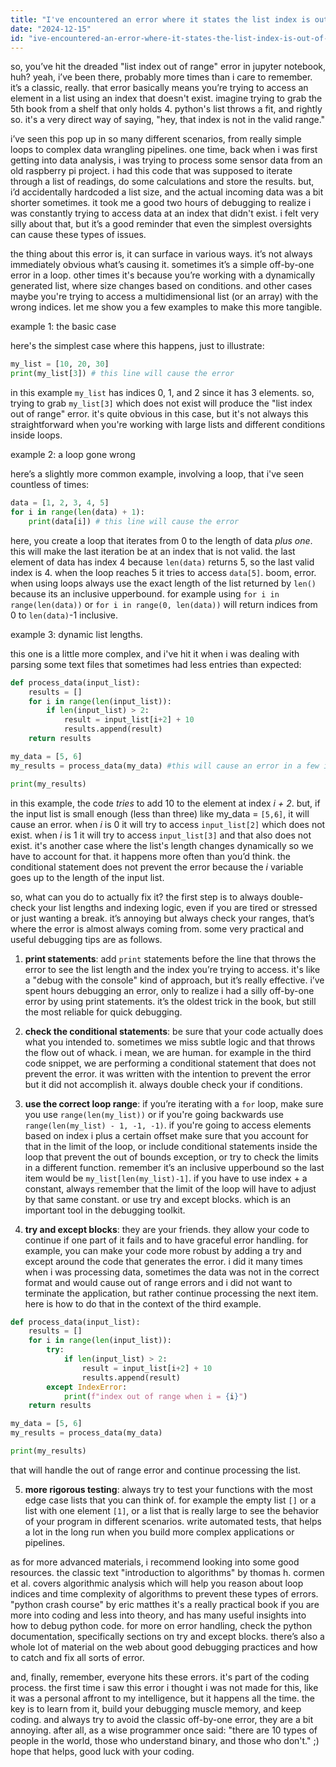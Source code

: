 ```yaml
---
title: "I've encountered an error where it states the list index is out of range on jupyter notebook?"
date: "2024-12-15"
id: "ive-encountered-an-error-where-it-states-the-list-index-is-out-of-range-on-jupyter-notebook"
---
```


so, you’ve hit the dreaded "list index out of range" error in jupyter notebook, huh? yeah, i’ve been there, probably more times than i care to remember. it’s a classic, really. that error basically means you’re trying to access an element in a list using an index that doesn't exist. imagine trying to grab the 5th book from a shelf that only holds 4. python's list throws a fit, and rightly so. it's a very direct way of saying, "hey, that index is not in the valid range."

i’ve seen this pop up in so many different scenarios, from really simple loops to complex data wrangling pipelines. one time, back when i was first getting into data analysis, i was trying to process some sensor data from an old raspberry pi project. i had this code that was supposed to iterate through a list of readings, do some calculations and store the results. but, i’d accidentally hardcoded a list size, and the actual incoming data was a bit shorter sometimes. it took me a good two hours of debugging to realize i was constantly trying to access data at an index that didn't exist. i felt very silly about that, but it’s a good reminder that even the simplest oversights can cause these types of issues.

the thing about this error is, it can surface in various ways. it’s not always immediately obvious what’s causing it. sometimes it’s a simple off-by-one error in a loop. other times it's because you’re working with a dynamically generated list, where size changes based on conditions. and other cases maybe you're trying to access a multidimensional list (or an array) with the wrong indices. let me show you a few examples to make this more tangible.

example 1: the basic case

here's the simplest case where this happens, just to illustrate:

```python
my_list = [10, 20, 30]
print(my_list[3]) # this line will cause the error
```

in this example `my_list` has indices 0, 1, and 2 since it has 3 elements. so, trying to grab `my_list[3]` which does not exist will produce the "list index out of range" error. it's quite obvious in this case, but it's not always this straightforward when you're working with large lists and different conditions inside loops.

example 2: a loop gone wrong

here’s a slightly more common example, involving a loop, that i've seen countless of times:

```python
data = [1, 2, 3, 4, 5]
for i in range(len(data) + 1):
    print(data[i]) # this line will cause the error
```

here, you create a loop that iterates from 0 to the length of data *plus one*. this will make the last iteration be at an index that is not valid. the last element of data has index 4 because `len(data)` returns 5, so the last valid index is 4. when the loop reaches 5 it tries to access `data[5]`. boom, error. when using loops always use the exact length of the list returned by `len()` because its an inclusive upperbound. for example using `for i in range(len(data))` or `for i in range(0, len(data))` will return indices from 0 to `len(data)`-1 inclusive.

example 3: dynamic list lengths.

this one is a little more complex, and i've hit it when i was dealing with parsing some text files that sometimes had less entries than expected:

```python
def process_data(input_list):
    results = []
    for i in range(len(input_list)):
        if len(input_list) > 2:
            result = input_list[i+2] + 10
            results.append(result)
    return results

my_data = [5, 6]
my_results = process_data(my_data) #this will cause an error in a few iterations of the loop

print(my_results)
```

in this example, the code *tries* to add 10 to the element at index *i + 2*. but, if the input list is small enough (less than three) like my_data = `[5,6]`, it will cause an error. when *i* is 0 it will try to access `input_list[2]` which does not exist. when *i* is 1 it will try to access `input_list[3]` and that also does not exist. it's another case where the list's length changes dynamically so we have to account for that. it happens more often than you’d think. the conditional statement does not prevent the error because the *i* variable goes up to the length of the input list.

so, what can you do to actually fix it? the first step is to always double-check your list lengths and indexing logic, even if you are tired or stressed or just wanting a break. it’s annoying but always check your ranges, that’s where the error is almost always coming from. some very practical and useful debugging tips are as follows.

1.  **print statements**: add `print` statements before the line that throws the error to see the list length and the index you’re trying to access. it's like a "debug with the console" kind of approach, but it’s really effective. i’ve spent hours debugging an error, only to realize i had a silly off-by-one error by using print statements. it’s the oldest trick in the book, but still the most reliable for quick debugging.

2.  **check the conditional statements**: be sure that your code actually does what you intended to. sometimes we miss subtle logic and that throws the flow out of whack. i mean, we are human. for example in the third code snippet, we are performing a conditional statement that does not prevent the error. it was written with the intention to prevent the error but it did not accomplish it. always double check your if conditions.

3.  **use the correct loop range**: if you’re iterating with a `for` loop, make sure you use `range(len(my_list))` or if you're going backwards use `range(len(my_list) - 1, -1, -1)`. if you're going to access elements based on index i plus a certain offset make sure that you account for that in the limit of the loop, or include conditional statements inside the loop that prevent the out of bounds exception, or try to check the limits in a different function. remember it’s an inclusive upperbound so the last item would be `my_list[len(my_list)-1]`. if you have to use index + a constant, always remember that the limit of the loop will have to adjust by that same constant. or use try and except blocks. which is an important tool in the debugging toolkit.

4.  **try and except blocks**: they are your friends. they allow your code to continue if one part of it fails and to have graceful error handling. for example, you can make your code more robust by adding a try and except around the code that generates the error. i did it many times when i was processing data, sometimes the data was not in the correct format and would cause out of range errors and i did not want to terminate the application, but rather continue processing the next item. here is how to do that in the context of the third example.

```python
def process_data(input_list):
    results = []
    for i in range(len(input_list)):
        try:
            if len(input_list) > 2:
                result = input_list[i+2] + 10
                results.append(result)
        except IndexError:
            print(f"index out of range when i = {i}")
    return results

my_data = [5, 6]
my_results = process_data(my_data)

print(my_results)
```

that will handle the out of range error and continue processing the list.

5.  **more rigorous testing**: always try to test your functions with the most edge case lists that you can think of. for example the empty list `[]` or a list with one element `[1]`, or a list that is really large to see the behavior of your program in different scenarios. write automated tests, that helps a lot in the long run when you build more complex applications or pipelines.

as for more advanced materials, i recommend looking into some good resources. the classic text "introduction to algorithms" by thomas h. cormen et al. covers algorithmic analysis which will help you reason about loop indices and time complexity of algorithms to prevent these types of errors. "python crash course" by eric matthes it's a really practical book if you are more into coding and less into theory, and has many useful insights into how to debug python code. for more on error handling, check the python documentation, specifically sections on try and except blocks. there’s also a whole lot of material on the web about good debugging practices and how to catch and fix all sorts of error.

and, finally, remember, everyone hits these errors. it's part of the coding process. the first time i saw this error i thought i was not made for this, like it was a personal affront to my intelligence, but it happens all the time. the key is to learn from it, build your debugging muscle memory, and keep coding. and always try to avoid the classic off-by-one error, they are a bit annoying. after all, as a wise programmer once said: "there are 10 types of people in the world, those who understand binary, and those who don't." ;) hope that helps, good luck with your coding.
